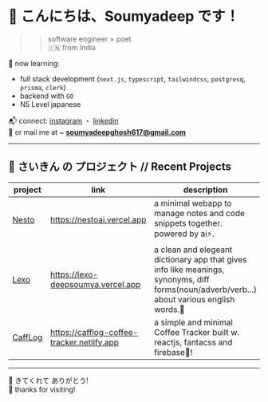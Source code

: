 # 👋 こんにちは、Soumyadeep です！

>> software engineer × poet  
🇮🇳 from India

🌱 now learning:
- full stack development (``next.js``, ``typescript``, ``tailwindcss``, ``postgresq``, ``prisma``, ``clerk``)
- backend with ``GO``
- N5 Level japanese

<!-- 🧠 code × こころ — making software with feeling and logic -->

📬 connect:
 [instagram](https://instagram.com/_deep_.soumya/) ・ [linkedin](https://www.linkedin.com/in/deepsoumya617/) <br/>
📩 or mail me at ~ **soumyadeepghosh617@gmail.com**

---

## 📂 さいきん の プロジェクト // Recent Projects

| project | link | description
|--------|---------|----------------|
| [Nesto](https://github.com/deepsoumya617/nesto) | https://nestoai.vercel.app | a minimal webapp to manage notes and code snippets together. powered by ai⚡.  |
| [Lexo](https://github.com/deepsoumya617/lexo) | https://lexo-deepsoumya.vercel.app | a clean and elegeant dictionary app that gives info like meanings, synonyms, diff forms(noun/adverb/verb...) about various english words.📑|
| [CaffLog](https://github.com/deepsoumya617/CaffLog) | https://cafflog-coffee-tracker.netlify.app | a simple and minimal Coffee Tracker built w. reactjs, fantacss and firebase🚀! |

---

🌸 きてくれて ありがとう! <br/>
🌼 thanks for visiting!

